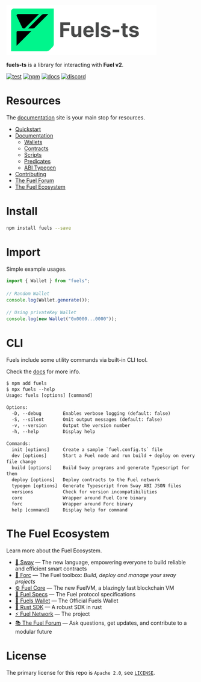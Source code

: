 <picture>
    <source media="(prefers-color-scheme: dark)" srcset="https://raw.githubusercontent.com/FuelLabs/fuels-ts/master/apps/docs/src/public/fuels-ts-logo-dark.png">
    <img alt="Fuels-ts SDK logo" width="400px" src="https://raw.githubusercontent.com/FuelLabs/fuels-ts/master/apps/docs/src/public/fuels-ts-logo-light.png">
</picture>

**fuels-ts** is a library for interacting with **Fuel v2**.

[![test](https://github.com/FuelLabs/fuels-ts/actions/workflows/test.yaml/badge.svg)](https://github.com/FuelLabs/fuels-ts/actions/workflows/test.yaml)
[![npm](https://img.shields.io/npm/v/fuels)](https://www.npmjs.com/package/fuels)
[![docs](https://img.shields.io/badge/docs-fuels.ts-brightgreen.svg?style=flat)](https://docs.fuel.network/docs/fuels-ts/)
[![discord](https://img.shields.io/badge/chat%20on-discord-orange?&logo=discord&logoColor=ffffff&color=7389D8&labelColor=6A7EC2)](https://discord.gg/xfpK4Pe)

# Resources

The [documentation](https://docs.fuel.network/docs/fuels-ts/) site is your main stop for resources.

- [Quickstart](https://fuellabs.github.io/fuel-docs/master/quickstart/developer-quickstart.html)
- [Documentation](https://docs.fuel.network/docs/fuels-ts/)
  - [Wallets](https://docs.fuel.network/docs/fuels-ts/wallets/)
  - [Contracts](https://docs.fuel.network/docs/fuels-ts/contracts/)
  - [Scripts](https://docs.fuel.network/docs/fuels-ts/scripts/)
  - [Predicates](https://docs.fuel.network/docs/fuels-ts/predicates/)
  - [ABI Typegen](https://docs.fuel.network/docs/fuels-ts/abi-typegen/)
- [Contributing](https://github.com/FuelLabs/fuels-ts/blob/master/CONTRIBUTING.md)
- [The Fuel Forum](https://forum.fuel.network/)
- [The Fuel Ecosystem](#the-fuel-ecosystem)

# Install

```sh
npm install fuels --save
```

# Import

Simple example usages.

```ts
import { Wallet } from "fuels";

// Random Wallet
console.log(Wallet.generate());

// Using privateKey Wallet
console.log(new Wallet("0x0000...0000"));
```

# CLI

Fuels include some utility commands via built-in CLI tool.

Check the [docs](https://docs.fuel.network/docs/fuels-ts/) for more info.

```console
$ npm add fuels
$ npx fuels --help
Usage: fuels [options] [command]

Options:
  -D, --debug        Enables verbose logging (default: false)
  -S, --silent       Omit output messages (default: false)
  -v, --version      Output the version number
  -h, --help         Display help

Commands:
  init [options]     Create a sample `fuel.config.ts` file
  dev [options]      Start a Fuel node and run build + deploy on every file change
  build [options]    Build Sway programs and generate Typescript for them
  deploy [options]   Deploy contracts to the Fuel network
  typegen [options]  Generate Typescript from Sway ABI JSON files
  versions           Check for version incompatibilities
  core               Wrapper around Fuel Core binary
  forc               Wrapper around Forc binary
  help [command]     Display help for command
```

# The Fuel Ecosystem

Learn more about the Fuel Ecosystem.

- [🌴 Sway](https://docs.fuel.network/docs/sway/) — The new language, empowering everyone to build reliable and efficient smart contracts
- [🧰 Forc](https://fuellabs.github.io/sway/v0.30.1/forc/index.html) — The Fuel toolbox: _Build, deploy and manage your sway projects_
- [⚙️ Fuel Core](https://github.com/FuelLabs/fuel-core) — The new FuelVM, a blazingly fast blockchain VM
- [🔗 Fuel Specs](https://github.com/FuelLabs/fuel-specs) — The Fuel protocol specifications
- [💼 Fuels Wallet](https://github.com/FuelLabs/fuels-wallet) — The Official Fuels Wallet
- [🦀 Rust SDK](https://github.com/FuelLabs/fuels-rs) — A robust SDK in rust
- [⚡ Fuel Network](https://fuel.network/) — The project
- [📚 The Fuel Forum](https://forum.fuel.network/) — Ask questions, get updates, and contribute to a modular future

# License

The primary license for this repo is `Apache 2.0`, see [`LICENSE`](https://github.com/FuelLabs/fuels-ts/blob/master/LICENSE).
